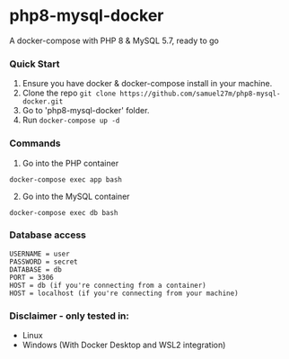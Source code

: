 # php8-mysql-docker

A docker-compose with PHP 8 &amp; MySQL 5.7, ready to go

### Quick Start

1. Ensure you have docker & docker-compose install in your machine.
2. Clone the repo `git clone https://github.com/samuel27m/php8-mysql-docker.git`
3. Go to 'php8-mysql-docker' folder.
4. Run `docker-compose up -d `

### Commands

1. Go into the PHP container

```
docker-compose exec app bash
```

2. Go into the MySQL container

```
docker-compose exec db bash
```

### Database access

```
USERNAME = user
PASSWORD = secret
DATABASE = db
PORT = 3306
HOST = db (if you're connecting from a container)
HOST = localhost (if you're connecting from your machine)
```

### Disclaimer - **only tested in:**

-   Linux
-   Windows (With Docker Desktop and WSL2 integration)
